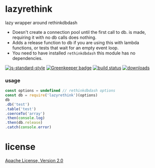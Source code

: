 # lazyrethink

lazy wrapper around rethinkdbdash

* Doesn't create a connection pool until the first call to db. is made, requiring it with no db calls does nothing.
* Adds a release function to db if you are using this with lambda functions, or tests that wait for an empty event loop.
* You need to have installed `rethinkdbdash` this module has no dependencies.

[![js-standard-style](https://img.shields.io/badge/code_style-standard-brightgreen.svg)](https://github.com/feross/standard)
[![Greenkeeper badge](https://badges.greenkeeper.io/JamesKyburz/lazyrethink.svg)](https://greenkeeper.io/)
[![build status](https://api.travis-ci.org/JamesKyburz/lazyrethink.svg)](https://travis-ci.org/JamesKyburz/lazyrethink)
[![downloads](https://img.shields.io/npm/dm/lazyrethink.svg)](https://npmjs.org/package/lazyrethink)

### usage

```javascript
const options = undefined // rethinkdbdash options
const db = require('lazyrethink')(options)
db
.db('test')
.table('test')
.coerceTo('array')
.then(console.log)
.then(db.release)
.catch(console.error)
```

# license

[Apache License, Version 2.0](LICENSE)
